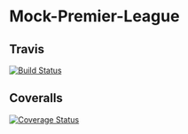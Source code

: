 # Mock-Premier-League

## Travis
[![Build Status](https://travis-ci.org/Chiazokam/Mock-Premier-League.svg?branch=develop)](https://travis-ci.org/Chiazokam/Mock-Premier-League)

## Coveralls
[![Coverage Status](https://coveralls.io/repos/github/Chiazokam/Mock-Premier-League/badge.svg?branch=develop)](https://coveralls.io/github/Chiazokam/Mock-Premier-League?branch=develop)
